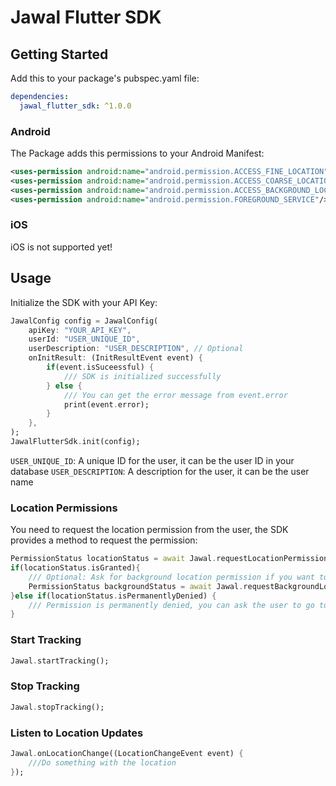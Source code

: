 # Jawal Flutter SDK

## Getting Started

Add this to your package's pubspec.yaml file:

```yaml
dependencies:
  jawal_flutter_sdk: ^1.0.0
```

### Android

The Package adds this permissions to your Android Manifest:

```xml
<uses-permission android:name="android.permission.ACCESS_FINE_LOCATION"/>
<uses-permission android:name="android.permission.ACCESS_COARSE_LOCATION"/>
<uses-permission android:name="android.permission.ACCESS_BACKGROUND_LOCATION"/>
<uses-permission android:name="android.permission.FOREGROUND_SERVICE"/>
```

### iOS

iOS is not supported yet!

## Usage

Initialize the SDK with your API Key:

```dart
JawalConfig config = JawalConfig(
    apiKey: "YOUR_API_KEY",
    userId: "USER_UNIQUE_ID", 
    userDescription: "USER_DESCRIPTION", // Optional
    onInitResult: (InitResultEvent event) {
        if(event.isSuceessful) {
            /// SDK is initialized successfully
        } else {
            /// You can get the error message from event.error
            print(event.error);
        }
    },
);
JawalFlutterSdk.init(config);
```

`USER_UNIQUE_ID`: A unique ID for the user, it can be the user ID in your database
`USER_DESCRIPTION`: A description for the user, it can be the user name

### Location Permissions

You need to request the location permission from the user, the SDK provides a method to request the permission:

```dart
PermissionStatus locationStatus = await Jawal.requestLocationPermission();
if(locationStatus.isGranted){
    /// Optional: Ask for background location permission if you want to keep tracking while the app is in background
    PermissionStatus backgroundStatus = await Jawal.requestBackgroundLocationPermission();
}else if(locationStatus.isPermanentlyDenied) {
    /// Permission is permanently denied, you can ask the user to go to the settings and enable the permission
}
```

### Start Tracking

```dart
Jawal.startTracking();
```

### Stop Tracking

```dart
Jawal.stopTracking();
```

### Listen to Location Updates

```dart
Jawal.onLocationChange((LocationChangeEvent event) {
    ///Do something with the location
});
```
